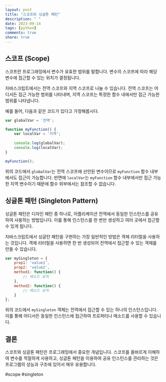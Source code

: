 ```yaml
---
layout: post
title: "스코프와 싱글톤 패턴"
description: " "
date: 2023-09-14
tags: [python]
comments: true
share: true
---
```


## 스코프 (Scope)

스코프란 프로그래밍에서 변수가 유효한 범위를 말합니다. 변수의 스코프에 따라 해당 변수에 접근할 수 있는 위치가 결정됩니다.

자바스크립트에서는 전역 스코프와 지역 스코프로 나눌 수 있습니다. 전역 스코프는 어디서든 접근 가능한 범위를 나타내며, 지역 스코프는 특정한 함수 내에서만 접근 가능한 범위를 나타냅니다.

예를 들어, 다음과 같은 코드가 있다고 가정해봅시다.

```javascript
var globalVar = '전역';

function myFunction() {
    var localVar = '지역';
  
    console.log(globalVar);
    console.log(localVar);
}

myFunction();
```

위의 코드에서 `globalVar`는 전역 스코프에 선언된 변수이므로 `myFunction` 함수 내부에서도 접근이 가능합니다. 반면에 `localVar`는 `myFunction` 함수 내부에서만 접근 가능한 지역 변수이기 때문에 함수 외부에서는 참조할 수 없습니다.

## 싱글톤 패턴 (Singleton Pattern)

싱글톤 패턴은 디자인 패턴 중 하나로, 어플리케이션 전역에서 동일한 인스턴스를 공유하여 사용하는 방법입니다. 이를 통해 인스턴스를 한 번만 생성하고 여러 곳에서 접근할 수 있게 됩니다.

자바스크립트에서 싱글턴 패턴을 구현하는 가장 일반적인 방법은 객체 리터럴을 사용하는 것입니다. 객체 리터럴을 사용하면 한 번 생성되어 전역에서 접근할 수 있는 객체를 만들 수 있습니다.

```javascript
var mySingleton = {
    prop1: 'value1',
    prop2: 'value2',
    method1: function() {
        // 메소드 로직
    },
    method2: function() {
        // 메소드 로직
    }
};
```

위의 코드에서 `mySingleton` 객체는 전역에서 접근할 수 있는 하나의 인스턴스입니다. 이를 통해 어디서든 동일한 인스턴스에 접근하여 프로퍼티나 메소드를 사용할 수 있습니다.

## 결론

스코프와 싱글톤 패턴은 프로그래밍에서 중요한 개념입니다. 스코프를 올바르게 이해하여 변수를 적절하게 사용하고, 싱글톤 패턴을 이용하여 공유 인스턴스를 관리하는 것은 프로그램의 성능과 구조에 있어서 매우 유용합니다.

#scope #singleton